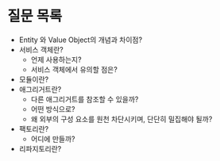 # 질문 목록
- Entity 와 Value Object의 개념과 차이점?
- 서비스 객체란?
    - 언제 사용하는지?
    - 서비스 객체에서 유의할 점은?
- 모듈이란?
- 애그리거트란?
    - 다른 애그리거트를 참조할 수 있을까?
    - 어떤 방식으로?
    - 왜 외부의 구성 요소를 원천 차단시키며, 단단히 밀집해야 될까?
- 팩토리란?
    - 어디에 만들까?
- 리파지토리란?


